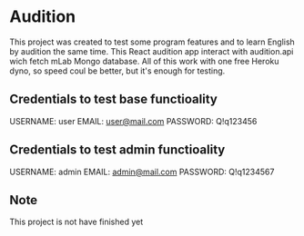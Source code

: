 # Audition

This project was created to test some program features and to learn English by audition the same time.
This React audition app interact with audition.api wich fetch mLab Mongo database.
All of this work with one free Heroku dyno, so speed coul be better, but it's enough for testing.

## Credentials to test base functioality

USERNAME: user
EMAIL: user@mail.com
PASSWORD: Q!q123456

## Credentials to test admin functioality

USERNAME: admin
EMAIL: admin@mail.com
PASSWORD: Q!q1234567

## Note

This project is not have finished yet

